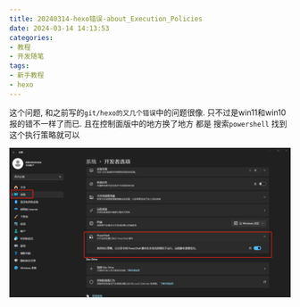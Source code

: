 ```yaml
---
title: 20240314-hexo错误-about_Execution_Policies
date: 2024-03-14 14:13:53
categories:
- 教程
- 开发随笔
tags:
- 新手教程
- hexo
---
```


这个问题, 和之前写的`git/hexo的又几个错误`中的问题很像.
只不过是win11和win10报的错不一样了而已. 且在控制面版中的地方换了地方
都是 搜索`powershell` 找到这个执行策略就可以

![pic](20240314-hexo错误-about-Execution-Policies/001.png)


